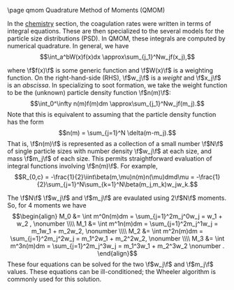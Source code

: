 \page qmom Quadrature Method of Moments (QMOM)

In the [chemistry](1_chemistry.md) section, the coagulation rates were written in terms of integral equations. These are then specialized to the several models for the particle size distributions (PSD). In QMOM, these integrals are computed by numerical quadrature. In general, we have
$$\int_a^bW(x)f(x)dx \approx\sum_{j_1}^Nw_jf(x_j),$$

where \f$f(x)\f$ is some generic function and \f$W(x)\f$ is a weighting function. On the right-hand-side (RHS), \f$w_j\f$ is a *weight* and \f$x_j\f$ is an *abscissa*. In specializing to soot formation, we take the weight function to be the (unknown) particle density function \f$n(m)\f$:
$$\int_0^\infty n(m)f(m)dm \approx\sum_{j_1}^Nw_jf(m_j).$$
Note that this is equivalent to assuming that the particle density function has the form
$$n(m) = \sum_{j=1}^N \delta(m-m_j).$$
That is, \f$n(m)\f$ is represented as a collection of a small number \f$N\f$ of single particle sizes with number density \f$w_j\f$ at each size, and mass \f$m_j\f$ of each size. This permits straightforward evaluation of integral functions involving \f$n(m)\f$. For example,
$$R_{0,c} = -\frac{1}{2}\iint\beta(m,\mu)n(m)n(\mu)dmd\mu = -\frac{1}{2}\sum_{j=1}^N\sum_{k=1}^N\beta(m_j,m_k)w_jw_k.$$

The \f$N\f$ \f$w_j\f$ and \f$m_j\f$ are evaulated using 2\f$N\f$ moments. So, for 4 moments we have
$$\begin{align}
M_0 &= \int m^0n(m)dm = \sum_{j=1}^2m_j^0w_j = w_1 + w_2 , \nonumber \\\\
M_1 &= \int m^1n(m)dm = \sum_{j=1}^2m_j^1w_j = m_1w_1 + m_2w_2, \nonumber \\\\
M_2 &= \int m^2n(m)dm = \sum_{j=1}^2m_j^2w_j = m_1^2w_1 + m_2^2w_2, \nonumber \\\\
M_3 &= \int m^3n(m)dm = \sum_{j=1}^2m_j^3w_j = m_1^3w_1 + m_2^3w_2 \nonumber .
\end{align}$$
These four equations can be solved for the two \f$w_j\f$ and \f$m_j\f$ values. These equations can be ill-conditioned; the Wheeler algorithm is commonly used for this solution.

